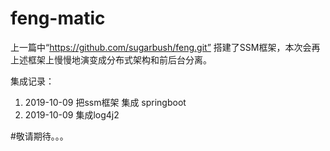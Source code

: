 # feng-matic

上一篇中“https://github.com/sugarbush/feng.git” 搭建了SSM框架，本次会再上述框架上慢慢地演变成分布式架构和前后台分离。

集成记录：
1. 2019-10-09 把ssm框架 集成 springboot
2. 2019-10-09 集成log4j2 

#敬请期待。。。
